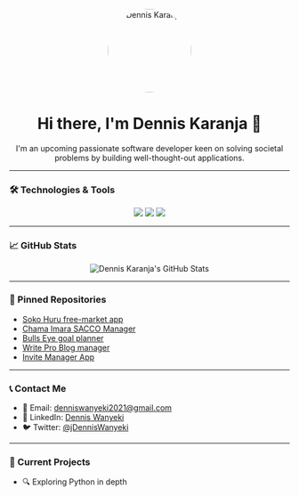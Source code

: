 <!-- Profile Header with Image -->
<p align="center">
  <img src="https://github.com/Denniskaranja2023.png" alt="Dennis Karanja" width="150" style="border-radius: 50%" />
</p>

<h1 align="center">Hi there, I'm Dennis Karanja 👋</h1>

<p align="center">
  I'm an upcoming passionate software developer keen on solving societal problems by building well-thought-out applications.
</p>

---

### 🛠️ Technologies & Tools

<p align="center">
  
  <img src="https://img.shields.io/badge/-Python-3776AB?style=flat&logo=python&logoColor=fff" />
  <img src="https://img.shields.io/badge/-JavaScript-F7DF1E?style=flat&logo=javascript&logoColor=000" />
  <img src="https://img.shields.io/badge/-React-61DAFB?style=flat&logo=react&logoColor=000" />
</p>

---

### 📈 GitHub Stats

<p align="center">
  <img src="https://github-readme-stats.vercel.app/api?username=Denniskaranja2023&show_icons=true&theme=tokyonight" alt="Dennis Karanja's GitHub Stats" />
</p>

---

### 📌 Pinned Repositories

- [Soko Huru free-market app](https://github.com/Denniskaranja2023/soko-huru-project)
- [Chama Imara SACCO Manager](https://github.com/Denniskaranja2023/ChamaImara-SACCO-Manager)
- [Bulls Eye goal planner](https://github.com/Denniskaranja2023/BullsEye-goal-planner)
- [Write Pro Blog manager](https://github.com/Denniskaranja2023/Week-3-Code-Challenge)
- [Invite Manager App](https://github.com/Denniskaranja2023/Week-2-Code-challenge)

---

### 📞 Contact Me

- 📧 Email: [denniswanyeki2021@gmail.com](mailto:denniswanyeki2021@gmail.com)
- 💼 LinkedIn: [Dennis Wanyeki](https://www.linkedin.com/in/denniswanyeki/)
- 🐦 Twitter: [@jDennisWanyeki](https://x.com/DennisWanyeki)

---

### 🚀 Current Projects

- 🔍 Exploring Python in depth
